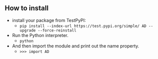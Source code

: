 ## How to install
  - install your package from TestPyPI:
      - `pip install --index-url https://test.pypi.org/simple/ AD --upgrade --force-reinstall`
  - Run the Python interpreter. 
      - `python`
  - And then import the module and print out the name property. 
      - `>>> import AD`
